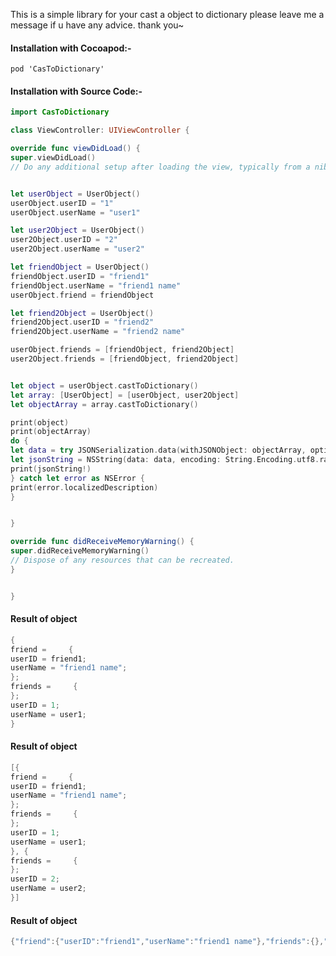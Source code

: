 This is a simple library for your cast a object to dictionary
please leave me a message if u have any advice. thank you~


#### Installation with Cocoapod:-   
`pod 'CasToDictionary'`


#### Installation with Source Code:-
```swift
import CasToDictionary

class ViewController: UIViewController {

override func viewDidLoad() {
super.viewDidLoad()
// Do any additional setup after loading the view, typically from a nib.


let userObject = UserObject()
userObject.userID = "1"
userObject.userName = "user1"

let user2Object = UserObject()
user2Object.userID = "2"
user2Object.userName = "user2"

let friendObject = UserObject()
friendObject.userID = "friend1"
friendObject.userName = "friend1 name"
userObject.friend = friendObject

let friend2Object = UserObject()
friend2Object.userID = "friend2"
friend2Object.userName = "friend2 name"

userObject.friends = [friendObject, friend2Object]
user2Object.friends = [friendObject, friend2Object]


let object = userObject.castToDictionary()
let array: [UserObject] = [userObject, user2Object]
let objectArray = array.castToDictionary()

print(object)
print(objectArray)
do {
let data = try JSONSerialization.data(withJSONObject: objectArray, options: JSONSerialization.WritingOptions(rawValue: 0))
let jsonString = NSString(data: data, encoding: String.Encoding.utf8.rawValue)
print(jsonString!)
} catch let error as NSError {
print(error.localizedDescription)
}


}

override func didReceiveMemoryWarning() {
super.didReceiveMemoryWarning()
// Dispose of any resources that can be recreated.
}


}
```


#### Result of object

```swift
{
friend =     {
userID = friend1;
userName = "friend1 name";
};
friends =     {
};
userID = 1;
userName = user1;
}
```

#### Result of object

```swift
[{
friend =     {
userID = friend1;
userName = "friend1 name";
};
friends =     {
};
userID = 1;
userName = user1;
}, {
friends =     {
};
userID = 2;
userName = user2;
}]
```

#### Result of object

```swift
{"friend":{"userID":"friend1","userName":"friend1 name"},"friends":{},"userID":"1","userName":"user1"}    
```
